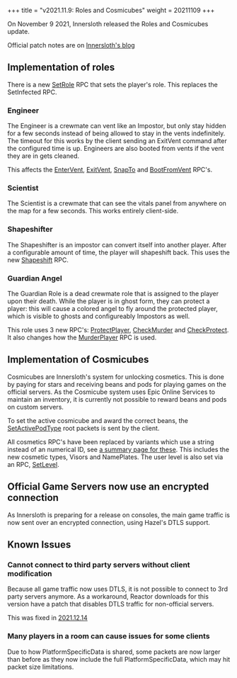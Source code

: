 +++
title = "v2021.11.9: Roles and Cosmicubes"
weight = 20211109
+++

On November 9 2021, Innersloth released the Roles and Cosmicubes update.

Official patch notes are on [Innersloth's blog](https://www.innersloth.com/new-roles-cosmicubes-out-now-emergency-meeting-33/)

## Implementation of roles

There is a new [SetRole](@/networking/rpc/44_setrole.md) RPC that sets the player's role. This replaces the SetInfected RPC.

### Engineer

The Engineer is a crewmate can vent like an Impostor, but only stay hidden for a few seconds instead of being allowed to stay in the vents indefinitely. The timeout for this works by the client sending an ExitVent command after the configured time is up. Engineers are also booted from vents if the vent they are in gets cleaned.

This affects the [EnterVent](@/networking/rpc/19_entervent.md), [ExitVent](@/networking/rpc/20_exitvent.md), [SnapTo](@/networking/rpc/21_snapto.md) and [BootFromVent](@/networking/rpc/34_bootfromvent.md) RPC's.

### Scientist

The Scientist is a crewmate that can see the vitals panel from anywhere on the map for a few seconds. This works entirely client-side.

### Shapeshifter

The Shapeshifter is an impostor can convert itself into another player. After a configurable amount of time, the player will shapeshift back. This uses the new [Shapeshift](@/networking/rpc/46_shapeshift.md) RPC.

### Guardian Angel

The Guardian Role is a dead crewmate role that is assigned to the player upon their death. While the player is in ghost form, they can protect a player: this will cause a colored angel to fly around the protected player, which is visible to ghosts and configureably Impostors as well.

This role uses 3 new RPC's: [ProtectPlayer](@/networking/rpc/45_protectplayer.md), [CheckMurder](@/networking/rpc/47_checkmurder.md) and [CheckProtect](@/networking/rpc/48_checkprotect.md). It also changes how the [MurderPlayer](@/networking/rpc/12_murderplayer.md) RPC is used.

## Implementation of Cosmicubes

Cosmicubes are Innersloth's system for unlocking cosmetics. This is done by paying for stars and receiving beans and pods for playing games on the official servers.
As the Cosmicube system uses Epic Online Services to maintain an inventory, it is currently not possible to reward beans and pods on custom servers.

To set the active cosmicube and award the correct beans, the [SetActivePodType](@/networking/rootmessages/21_setactivepodtype.md) root packets is sent by the client.

All cosmetics RPC's have been replaced by variants which use a string instead of an numerical ID, see [a summary page for these](@/networking/rpc/39_43_setcosmeticsstr.md). This includes the new cosmetic types, Visors and NamePlates. The user level is also set via an RPC, [SetLevel](@/networking/rpc/38_setlevel.md).

## Official Game Servers now use an encrypted connection

As Innersloth is preparing for a release on consoles, the main game traffic is now sent over an encrypted connection, using Hazel's DTLS support.

## Known Issues

### Cannot connect to third party servers without client modification

Because all game traffic now uses DTLS, it is not possible to connect to 3rd party servers anymore. As a workaround, Reactor downloads for this version have a patch that disables DTLS traffic for non-official servers.

This was fixed in [2021.12.14](@/changelogs/v2021.12.14.md)

### Many players in a room can cause issues for some clients

Due to how PlatformSpecificData is shared, some packets are now larger than before as they now include the full PlatformSpecificData, which may hit packet size limitations.

<!-- TODO explain PSD and detail which ones send PSD, see Impostor PR -->
